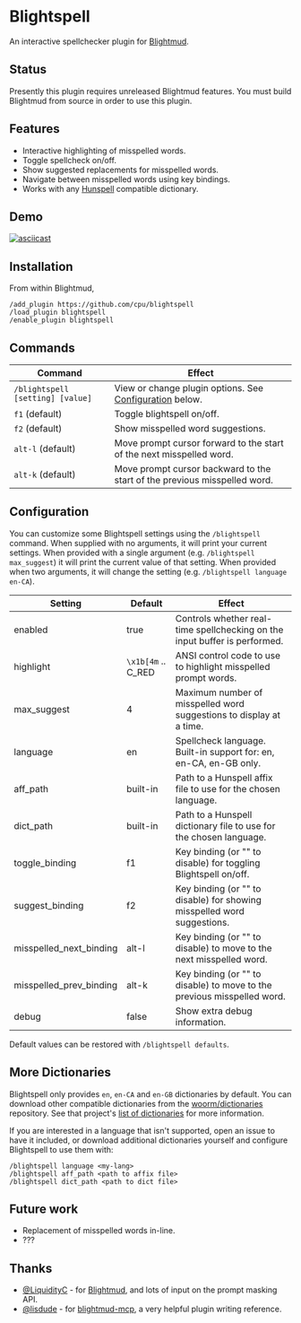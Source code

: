 # Blightspell

An interactive spellchecker plugin for [Blightmud].

[Blightmud]: https://github.com/Blightmud/Blightmud.git

## Status

Presently this plugin requires unreleased Blightmud features. You must build
Blightmud from source in order to use this plugin.

## Features

* Interactive highlighting of misspelled words.
* Toggle spellcheck on/off.
* Show suggested replacements for misspelled words.
* Navigate between misspelled words using key bindings.
* Works with any [Hunspell] compatible dictionary.

[Hunspell]: https://hunspell.github.io/

## Demo

[![asciicast](https://asciinema.org/a/uHAMcFnDaLxHbzqGxtJrwNCx0.svg)](https://asciinema.org/a/uHAMcFnDaLxHbzqGxtJrwNCx0)

## Installation

From within Blightmud,

```
/add_plugin https://github.com/cpu/blightspell
/load_plugin blightspell
/enable_plugin blightspell
```

## Commands

| Command  | Effect                                                               |
| ---------|----------------------------------------------------------------------|
| `/blightspell [setting] [value]` | View or change plugin options. See [Configuration](#configuration) below. |
| `f1` (default) | Toggle blightspell on/off.                                       |
| `f2` (default) | Show misspelled word suggestions.                                |
| `alt-l` (default) | Move prompt cursor forward to the start of the next misspelled word.|
| `alt-k` (default) | Move prompt cursor backward to the start of the previous misspelled word. |

## Configuration

You can customize some Blightspell settings using the `/blightspell` command.
When supplied with no arguments, it will print your current settings. When
provided with a single argument (e.g. `/blightspell max_suggest`) it will print
the current value of that setting. When provided when two arguments, it will
change the setting (e.g. `/blightspell language en-CA`).

| Setting    | Default | Effect                                                   |
| -----------|---------|----------------------------------------------------------|
| enabled    | true | Controls whether real-time spellchecking on the input buffer is performed. |
| highlight  | `\x1b[4m` .. C_RED | ANSI control code to use to highlight misspelled prompt words. |
| max_suggest | 4 | Maximum number of misspelled word suggestions to display at a time. |
| language   | en |Spellcheck language. Built-in support for: en, en-CA, en-GB only. |
| aff_path   | built-in | Path to a Hunspell affix file to use for the chosen language. |
| dict_path  | built-in | Path to a Hunspell dictionary file to use for the chosen language. |
| toggle_binding | f1 | Key binding (or "" to disable) for toggling Blightspell on/off. |
| suggest_binding | f2 | Key binding (or "" to disable) for showing misspelled word suggestions. |
| misspelled_next_binding| alt-l | Key binding (or "" to disable) to move to the next misspelled word. |
| misspelled_prev_binding| alt-k | Key binding (or "" to disable) to move to the previous misspelled word. |
| debug      | false | Show extra debug information. |

Default values can be restored with `/blightspell defaults`.

## More Dictionaries

Blightspell only provides `en`, `en-CA` and `en-GB` dictionaries by default.
You can download other compatible dictionaries from the [woorm/dictionaries]
repository. See that project's [list of dictionaries][dict-list] for more
information.

If you are interested in a language that isn't supported, open an issue to have
it included, or download additional dictionaries yourself and configure
Blightspell to use them with:

```
/blightspell language <my-lang>
/blightspell aff_path <path to affix file>
/blightspell dict_path <path to dict file>
```

[woorm/dictionaries]: https://github.com/wooorm/dictionaries
[dict-list]: https://github.com/wooorm/dictionaries#list-of-dictionaries

## Future work

* Replacement of misspelled words in-line.
* ???

## Thanks

* [@LiquidityC] - for [Blightmud], and lots of input on the prompt masking API.
* [@lisdude] - for [blightmud-mcp][blightmud-mcp], a very helpful plugin writing
  reference.

[@LiquidityC]: https://github.com/liquidityc 
[@lisdude]: https://github.com/lisdude
[blightmud-mcp]: https://github.com/lisdude/blightmud_mcp
